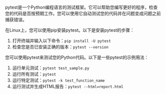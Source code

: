 pytest是一个Python编程语言的测试框架。它可以帮助您编写更好的程序，检查您的代码是否按预期工作。您可以使用它自动测试您的代码并在问题变成问题之前捕获错误。

在Linux上，您可以使用pip安装pytest。以下是安装pytest的步骤：

1. 打开终端并输入以下命令：`pip install -U pytest`
2. 检查您是否已安装正确的版本：`pytest --version`

您可以使用pytest来测试您的Python代码。以下是一些pytest的示例用法：

1. 运行单元测试：`pytest test_sample.py`
2. 运行所有测试：`pytest`
3. 运行特定测试：`pytest -k test_function_name`
4. 运行测试并生成HTML报告：`pytest --html=report.html`
